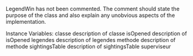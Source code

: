 LegendWin has not been commented.  The comment should state the purpose of the class and also explain any unobvious aspects of the implementation.

Instance Variables:
	classe	<Object>	description of classe
	isOpened	<Booleen>	description of isOpened
	legendes	<Object>	description of legendes
	methode	<Object>	description of methode
	sightingsTable	<Object>	description of sightingsTable
	superviseur	<Object>	description of superviseur
	tableInterface	<Object>	description of tableInterface

